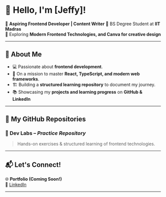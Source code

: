 # 👋 Hello, I'm [Jeffy]! 

🚀 **Aspiring Frontend Developer | Content Writer** 
📍 BS Degree Student at **IIT Madras**  
📌 Exploring **Modern Frontend Technologies, and Canva for creative design**

---

## 🌟 About Me

- 💻 Passionate about **frontend development**.
- 🎯 On a mission to master **React, TypeScript, and modern web frameworks**.
- 🏗 Building a **structured learning repository** to document my journey.
- 📚 Showcasing my **projects and learning progress** on **GitHub & LinkedIn**

---

## 📂 My GitHub Repositories

### 🔹 **Dev Labs** – *Practice Repository*
> Hands-on exercises & structured learning of frontend technologies.

---

## 📬 Let's Connect!

🌐 **Portfolio (Coming Soon!)**  
💼 [LinkedIn](www.linkedin.com/in/jeffy-j1623)   

---
